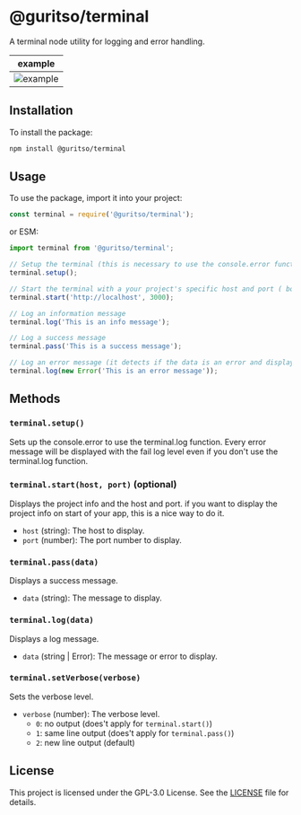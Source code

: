 # @guritso/terminal

A terminal node utility for logging and error handling.

| example |
| ------- |
| ![example](https://i.ibb.co/WHD4mXn/guritso-terminal-preview.png) |

## Installation

To install the package:

```bash
npm install @guritso/terminal
```

## Usage

To use the package, import it into your project:

```javascript
const terminal = require('@guritso/terminal');
```

or ESM:

```javascript
import terminal from '@guritso/terminal';
```

```javascript
// Setup the terminal (this is necessary to use the console.error function)
terminal.setup();

// Start the terminal with a your project's specific host and port ( both are optional) its only used for the project info
terminal.start('http://localhost', 3000);

// Log an information message
terminal.log('This is an info message');

// Log a success message
terminal.pass('This is a success message');

// Log an error message (it detects if the data is an error and display it with the fail log level)
terminal.log(new Error('This is an error message'));
```

## Methods

### `terminal.setup()`

Sets up the console.error to use the terminal.log function. Every error message will be displayed with the fail log level even if you don't use the terminal.log function.

### `terminal.start(host, port)` (optional)

Displays the project info and the host and port. if you want to display the project info on start of your app, this is a nice way to do it.

- `host` (string): The host to display.
- `port` (number): The port number to display.

### `terminal.pass(data)`

Displays a success message.

- `data` (string): The message to display.

### `terminal.log(data)`

Displays a log message.

- `data` (string | Error): The message or error to display.

### `terminal.setVerbose(verbose)`

Sets the verbose level.

- `verbose` (number): The verbose level.
  - `0`: no output (does't apply for `terminal.start()`)
  - `1`: same line output (does't apply for `terminal.pass()`)
  - `2`: new line output (default)

## License

This project is licensed under the GPL-3.0 License. See the [LICENSE](./LICENSE) file for details.

